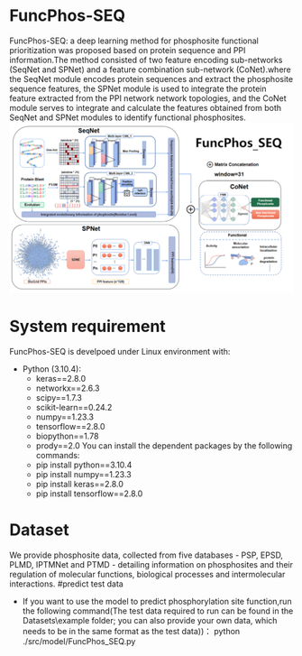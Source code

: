 # FuncPhos-SEQ
FuncPhos-SEQ: a deep learning method for phosphosite functional prioritization was proposed based on protein sequence and PPI information.The method consisted of two feature encoding sub-networks (SeqNet and SPNet) and a feature combination sub-network (CoNet).where the SeqNet module encodes protein sequences and extract the phosphosite sequence features, the SPNet module is used to integrate the protein feature extracted from the PPI network network topologies, and the CoNet module serves to integrate and calculate the features obtained from both SeqNet and SPNet modules to identify functional phosphosites.
![image](https://github.com/ComputeSuda/FuncPhos-SEQ/blob/main/IMG/model.png)

# System requirement
FuncPhos-SEQ is develpoed under Linux environment with:
* Python (3.10.4):
    - keras==2.8.0
    - networkx==2.6.3
    - scipy==1.7.3
    - scikit-learn==0.24.2
    - numpy==1.23.3
    - tensorflow==2.8.0
    - biopython==1.78
    - prody==2.0
You can install the dependent packages by the following commands:
    - pip install python==3.10.4
    - pip install numpy==1.23.3
    - pip install keras==2.8.0
    - pip install tensorflow==2.8.0
# Dataset
We provide phosphosite data, collected from five databases - PSP, EPSD, PLMD, IPTMNet and PTMD - detailing information on phosphosites and their regulation of molecular functions, biological processes and intermolecular interactions.
#predict test data
- If you want to use the model to predict phosphorylation site function,run the following command(The test data required to run can be found in the Datasets\example folder; you can also provide your own data, which needs to be in the same format as the test data))：
python ./src/model/FuncPhos_SEQ.py
